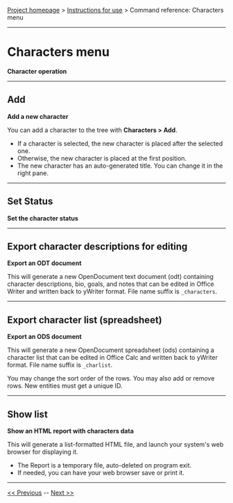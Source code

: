[Project homepage](../index) > [Instructions for use](../usage) > Command reference: Characters menu

--- 

# Characters menu 

**Character operation**

--- 

## Add

**Add a new character**

You can add a character to the tree with **Characters > Add**.

- If a character is selected, the new character is placed after the selected one.
- Otherwise, the new character is placed at the first position.   
- The new character has an auto-generated title. You can change it in the right pane.

--- 

## Set Status

**Set the character status**

--- 

## Export character descriptions for editing 

**Export an ODT document**

This will generate a new OpenDocument text document (odt) containing
character descriptions, bio, goals, and notes that can be edited in Office
Writer and written back to yWriter format. File name suffix is
`_characters`.

--- 

## Export character list (spreadsheet) 

**Export an ODS document**

This will generate a new OpenDocument spreadsheet (ods) containing a
character list that can be edited in Office Calc and written back to
yWriter format. File name suffix is `_charlist`.

You may change the sort order of the rows. You may also add or remove
rows. New entities must get a unique ID.

--- 

## Show list

**Show an HTML report with characters data**

This will generate a list-formatted HTML file, and launch your system's web browser for displaying it. 

- The Report is a temporary file, auto-deleted on program exit.
- If needed, you can have your web browser save or print it.

---

[<< Previous](scene_menu) -- [Next >>](locations_menu)